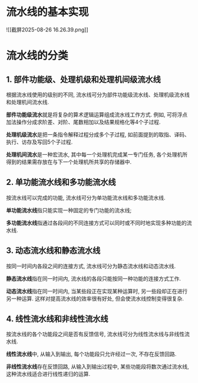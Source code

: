 # 流水线的基本实现

![[截屏2025-08-26 16.26.39.png]]

# 流水线的分类

## 1. 部件功能级、处理机级和处理机间级流水线

根据流水线使用的级别的不同, 流水线可分为部件功能级流水线、处理机级流水线和处理机间流水线.

**部件功能级流水**就是将复杂的算术逻辑运算组成流水线工作方式. 例如, 可将浮点加法操作分成求阶差、对阶、尾数相加以及结果规格化等4个子过程.

**处理机级流水**是把一条指令解释过程分成多个子过程, 如前面提到的取指、译码、执行、访存及写回5个子过程.

**处理机间流水**是一种宏流水, 其中每一个处理机完成某一专门任务, 各个处理机所得到的结果需存放在与下一个处理机所共享的存储器中.

## 2. 单功能流水线和多功能流水线

按流水线可以完成的功能, 流水线可分为单功能流水线和多功能流水线.

**单功能流水线**指只能实现一种固定的专门功能的流水线;

**多功能流水线**指通过各段间的不同连接方式可以同时或不同时地实现多种功能的流水线.

## 3. 动态流水线和静态流水线

按同一时间内各段之间的连接方式, 流水线可分为静态流水线和动态流水线.

**静态流水线**指在同一时间内, 流水线的各段只能按同一种功能的连接方式工作.

**动态流水线**指在同一时间内, 当某些段正在实现某种运算时, 另一些段却正在进行另一种运算. 这样对提高流水线的效率很有好处, 但会使流水线控制变得很复杂.

## 4. 线性流水线和非线性流水线

按流水线的各个功能段之间是否有反馈信号, 流水线可分为线性流水线与非线性流水线.

**线性流水线**中, 从输入到输出, 每个功能段只允许经过一次, 不存在反馈回路.

**非线性流水线**存在反馈回路, 从输入到输出过程中, 某些功能段将数次通过流水线, 这种流水线适合进行线性递归的运算.
